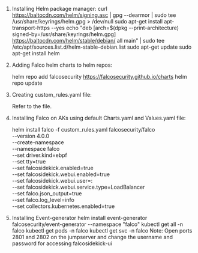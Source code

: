1. Installing Helm package manager:
   curl https://baltocdn.com/helm/signing.asc | gpg --dearmor | sudo tee /usr/share/keyrings/helm.gpg > /dev/null
   sudo apt-get install apt-transport-https --yes
   echo "deb [arch=$(dpkg --print-architecture) signed-by=/usr/share/keyrings/helm.gpg] https://baltocdn.com/helm/stable/debian/ all main" | sudo tee /etc/apt/sources.list.d/helm-stable-debian.list
   sudo apt-get update
   sudo apt-get install helm

2. Adding Falco helm charts to helm repos:

   helm repo add falcosecurity https://falcosecurity.github.io/charts
   helm repo update

4. Creating custom_rules.yaml file:

   Refer to the file.

6. Installing Falco on AKs using default Charts.yaml and Values.yaml file:
                                                                                                                                                                                                                 
   helm install falco -f custom_rules.yaml falcosecurity/falco \
    --version 4.0.0 \
    --create-namespace \
    --namespace falco \
    --set driver.kind=ebpf \
    --set tty=true \
    --set falcosidekick.enabled=true \
    --set falcosidekick.webui.enabled=true \
    --set falcosidekick.webui.user=<username>:<password> \
    --set falcosidekick.webui.service.type=LoadBalancer \
    --set falco.json_output=true \
    --set falco.log_level=info \
    --set collectors.kubernetes.enabled=true

7. Installing Event-generator
   helm install event-generator falcosecurity/event-generator --namespace "falco"
   kubectl get all -n falco
   kubectl get pods -n falco
   kubectl get svc -n falco
   Note: Open ports 2801 and 2802 on the jumpserver and change the username and password for accessing falcosidekick-ui
